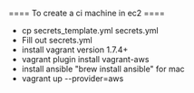 ==== To create a ci machine in ec2 ====

* cp secrets_template.yml secrets.yml
* Fill out secrets.yml
* install vagrant version 1.7.4+
* vagrant plugin install vagrant-aws
* install ansible "brew install ansible" for mac
* vagrant up --provider=aws
